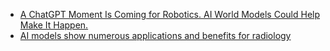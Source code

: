 - [A ChatGPT Moment Is Coming for Robotics. AI World Models Could Help Make It Happen.](https://cur.at/tOx298?m=web)
- [AI models show numerous applications and benefits for radiology](https://cur.at/g7azAYn?m=web)
